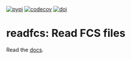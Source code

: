 [![pypi](https://img.shields.io/pypi/v/readfcs?color=%2334D058&label=pypi%20package)](https://pypi.org/project/readfcs)
[![codecov](https://codecov.io/gh/laminlabs/readfcs/branch/main/graph/badge.svg?token=6A5PYRX809)](https://codecov.io/gh/laminlabs/readfcs)
[![doi](https://img.shields.io/badge/doi-10.56528%2Frfcs-lightgrey)](https://doi.org/10.56528/rfcs)

# readfcs: Read FCS files

Read the [docs](https://lamin.ai/docs/readfcs).
